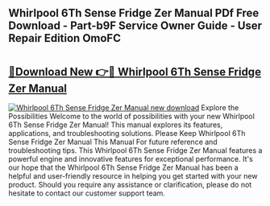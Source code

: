## Whirlpool 6Th Sense Fridge Zer Manual PDf Free Download - Part-b9F Service Owner Guide - User Repair Edition OmoFC

# <h2><a href="http://cf29654.oget.top/?id=Whirlpool+6Th+Sense+Fridge+Zer+Manual">🔗Download New 👉🔴 Whirlpool 6Th Sense Fridge Zer Manual</a></h2>

[![Whirlpool 6Th Sense Fridge Zer Manual new download](https://i.imgur.com/5g1atiW.png)](http://cf29654.oget.top/?id=Whirlpool+6Th+Sense+Fridge+Zer+Manual)
Explore the Possibilities Welcome to the world of possibilities with your new Whirlpool 6Th Sense Fridge Zer Manual! This manual explores its features, applications, and troubleshooting solutions. Please Keep Whirlpool 6Th Sense Fridge Zer Manual This Manual For future reference and troubleshooting tips. This Whirlpool 6Th Sense Fridge Zer Manual features a powerful engine and innovative features for exceptional performance. It's our hope that the Whirlpool 6Th Sense Fridge Zer Manual has been a helpful and user-friendly resource in helping you get started with your new product. Should you require any assistance or clarification, please do not hesitate to contact our customer support team.
